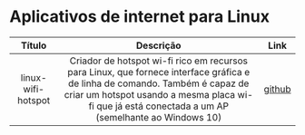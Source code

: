 # Aplicativos de internet para Linux

Título | Descrição | Link
:----------: | :----------: | :----------:
linux-wifi-hotspot | Criador de hotspot wi-fi rico em recursos para Linux, que fornece interface gráfica e de linha de comando. Também é capaz de criar um hotspot usando a mesma placa wi-fi que já está conectada a um AP (semelhante ao Windows 10) | [github](https://github.com/lakinduakash/linux-wifi-hotspot)
